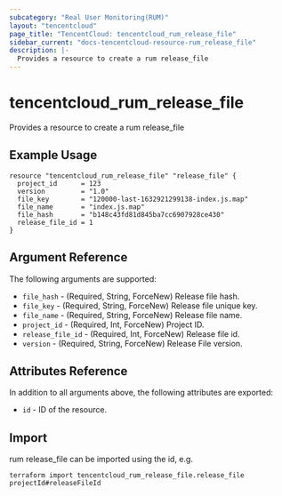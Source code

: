 ```yaml
---
subcategory: "Real User Monitoring(RUM)"
layout: "tencentcloud"
page_title: "TencentCloud: tencentcloud_rum_release_file"
sidebar_current: "docs-tencentcloud-resource-rum_release_file"
description: |-
  Provides a resource to create a rum release_file
---
```


# tencentcloud_rum_release_file

Provides a resource to create a rum release_file

## Example Usage

```hcl
resource "tencentcloud_rum_release_file" "release_file" {
  project_id      = 123
  version         = "1.0"
  file_key        = "120000-last-1632921299138-index.js.map"
  file_name       = "index.js.map"
  file_hash       = "b148c43fd81d845ba7cc6907928ce430"
  release_file_id = 1
}
```

## Argument Reference

The following arguments are supported:

* `file_hash` - (Required, String, ForceNew) Release file hash.
* `file_key` - (Required, String, ForceNew) Release file unique key.
* `file_name` - (Required, String, ForceNew) Release file name.
* `project_id` - (Required, Int, ForceNew) Project ID.
* `release_file_id` - (Required, Int, ForceNew) Release file id.
* `version` - (Required, String, ForceNew) Release File version.

## Attributes Reference

In addition to all arguments above, the following attributes are exported:

* `id` - ID of the resource.



## Import

rum release_file can be imported using the id, e.g.

```
terraform import tencentcloud_rum_release_file.release_file projectId#releaseFileId
```

